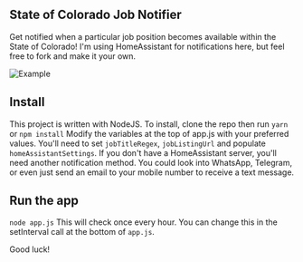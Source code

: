 ## State of Colorado Job Notifier
Get notified when a particular job position becomes available within the State of Colorado!
I'm using HomeAssistant for notifications here, but feel free to fork and make it your own.


![Example](https://browskers.com/files/soc-notify-screenshot.png)

## Install
This project is written with NodeJS. To install, clone the repo then run `yarn` or `npm install`
Modify the variables at the top of app.js with your preferred values. You'll need to set `jobTitleRegex`, `jobListingUrl` and populate `homeAssistantSettings`. If you don't have a HomeAssistant server, you'll need another notification method. You could look into WhatsApp, Telegram, or even just send an email to your mobile number to receive a text message.

## Run the app
`node app.js`
This will check once every hour. You can change this in the setInterval call at the bottom of `app.js`.

Good luck!
